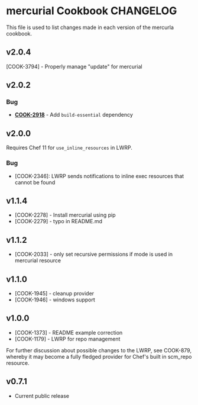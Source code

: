 mercurial Cookbook CHANGELOG
============================
This file is used to list changes made in each version of the mercurla cookbook.


v2.0.4
------
[COOK-3794] - Properly manage "update" for mercurial


v2.0.2
------
### Bug
- **[COOK-2918](https://tickets.opscode.com/browse/COOK-2918)** - Add `build-essential` dependency

v2.0.0
------
Requires Chef 11 for `use_inline_resources` in LWRP.

### Bug
- [COOK-2346]: LWRP sends notifications to inline exec resources that cannot be found

v1.1.4
------
- [COOK-2278] - Install mercurial using pip
- [COOK-2279] - typo in README.md

v1.1.2
------
- [COOK-2033] - only set recursive permissions if mode is used in mercurial resource

v1.1.0
------
- [COOK-1945] - cleanup provider
- [COOK-1946] - windows support

v1.0.0
------
- [COOK-1373] - README example correction
- [COOK-1179] - LWRP for repo management

For further discussion about possible changes to the LWRP, see COOK-879, whereby it may become a fully fledged provider for Chef's built in scm_repo resource.

v0.7.1
------
- Current public release
